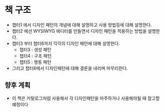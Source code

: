 # 책 구조

- 챕터1 에서 디자인 패턴의 개념에 대해 설명하고 사용 방법등에 대해 설명한다.
- 챕터2 에선 WYSIWYG 에디터를 만들면서 디자인 패턴을 적용하는 방법을 설명한다.
- 챕터3 부터 챕터6까지 각각의 디자인 패턴에 대해 설명한다.
  - 챕터3 : 생성 패턴
  - 챕터4 : 구조 패턴
  - 챕터5 : 행동 패턴
- 그리고 챕터6에서 디자인패턴에 대해 결론을 내리며 마무리한다.

## 향후 계획

- 이 책은 카탈로그처럼 사용해서 각 디자인패턴을 마주하거나 사용해야될 때 참고할 예정이다
